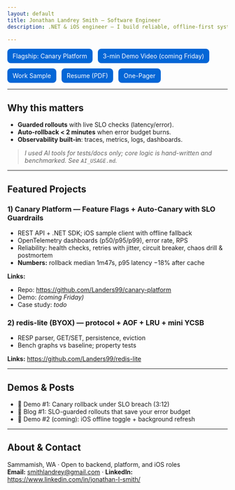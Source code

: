 ```yaml
---
layout: default
title: Jonathan Landrey Smith — Software Engineer
description: .NET & iOS engineer — I build reliable, offline-first systems and SLO-guarded rollouts that auto-rollback in under 2 minutes.

---
```


<div style="display:flex; gap:12px; flex-wrap:wrap; margin:12px 0;">
  <a href="https://github.com/Landers99/canary-platform" class="btn">Flagship: Canary Platform</a>
  <a href="https://youtu.be/<demo-id>" class="btn">3-min Demo Video (coming Friday)</a>
  <a href="https://github.com/Landers99/canary-platform/blob/main/work-samples-v0.zip" class="btn">Work Sample</a>
  <a href="https://raw.githubusercontent.com/Landers99/resume/main/Jonathan%20Landrey%20Smith%20Resume-master.pdf" class="btn">Resume (PDF)</a>
  <a href="https://raw.githubusercontent.com/Landers99/canary-platform/main/docs/one-pager.pdf" class="btn">One-Pager</a>
</div>

---

## Why this matters
- **Guarded rollouts** with live SLO checks (latency/error).  
- **Auto-rollback < 2 minutes** when error budget burns.  
- **Observability built-in**: traces, metrics, logs, dashboards.

> _I used AI tools for tests/docs only; core logic is hand-written and benchmarked. See `AI_USAGE.md`._

---

## Featured Projects

### 1) Canary Platform — Feature Flags + Auto-Canary with SLO Guardrails
- REST API + .NET SDK; iOS sample client with offline fallback  
- OpenTelemetry dashboards (p50/p95/p99), error rate, RPS  
- Reliability: health checks, retries with jitter, circuit breaker, chaos drill & postmortem  
- **Numbers:** rollback median 1m47s, p95 latency −18% after cache

**Links:**  
- Repo: <https://github.com/Landers99/canary-platform>  
- Demo: *(coming Friday)*
- Case study: *todo*

### 2) redis-lite (BYOX) — protocol + AOF + LRU + mini YCSB
- RESP parser, GET/SET, persistence, eviction  
- Bench graphs vs baseline; property tests

**Links:** <https://github.com/Landers99/redis-lite>

---

## Demos & Posts
- 🎥 Demo #1: Canary rollback under SLO breach (3:12)  
- 📝 Blog #1: SLO-guarded rollouts that save your error budget  
- 🎥 Demo #2 (coming): iOS offline toggle + background refresh

---

## About & Contact
Sammamish, WA · Open to backend, platform, and iOS roles  
**Email:** smithlandrey@gmail.com · **LinkedIn:** <https://www.linkedin.com/in/jonathan-l-smith/>

<style>
a.btn { background:#0366d6; color:white !important; padding:8px 12px; border-radius:8px; text-decoration:none; }
a.btn:hover { opacity:0.9; }
</style>
